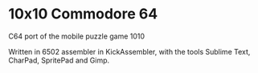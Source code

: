 # 10x10 Commodore 64
C64 port of the mobile puzzle game 1010

Written in 6502 assembler in KickAssembler, with the tools Sublime Text, CharPad, SpritePad and Gimp.


